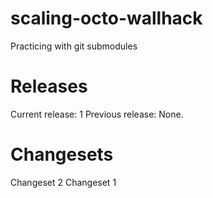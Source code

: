 # scaling-octo-wallhack
Practicing with git submodules

# Releases

Current release: 1
Previous release: None.

# Changesets

Changeset 2
Changeset 1


